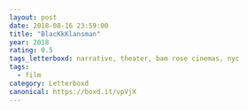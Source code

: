 ```yaml
---
layout: post 
date: 2018-08-16 23:59:00
title: "BlacKkKlansman"
year: 2018
rating: 0.5
tags_letterboxd: narrative, theater, bam rose cinemas, nyc
tags:
  - film
category: Letterboxd
canonical: https://boxd.it/vpVjX
---
```

